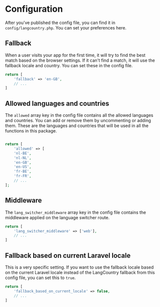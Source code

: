 # Configuration

After you've published the config file, you can find it in `config/langcountry.php`. You can set your preferences here.

## Fallback

When a user visits your app for the first time, it will try to find the best match based on the browser settings. If it
can't find a match, it will use the fallback locale and country. You can set these in the config file.

```php
return [
    'fallback' => 'en-GB',
    // ...
]
```

## Allowed languages and countries

The `allowed` array key in the config file contains all the allowed languages and countries. You can add or remove them
by uncommenting or adding them. These are the languages and countries that will be used in all the functions in this
package.

```php

return [
    'allowed' => [
    'nl-BE',
    'nl-NL',
    'en-GB',
    'en-US',
    'fr-BE',
    'fr-FR',
    // ...
];

```

## Middleware

The `lang_switcher_middleware` array key in the config file contains the middleware applied on the language switcher
route.

```php
return [
    'lang_switcher_middleware' => ['web'],
    // ...
]
```

## Fallback based on current Laravel locale

This is a very specific setting. If you want to use the fallback locale based on the current Laravel locale instead of
the LangCountry fallback from this config file, you can set this to `true`.

```php
return [
    'fallback_based_on_current_locale' => false,
    // ...
]
```

